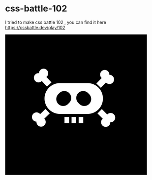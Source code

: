 # css-battle-102

I tried to make css battle 102 , you can find it here https://cssbattle.dev/play/102

![alt text](https://github.com/salihbezai/css-battle-102/blob/main/battle-102.PNG)
